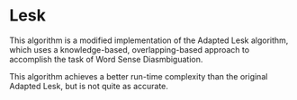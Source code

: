 # Lesk
This algorithm is a modified implementation of the Adapted Lesk algorithm, which uses a knowledge-based, overlapping-based approach to accomplish the task of Word Sense Diasmbiguation. 

This algorithm achieves a better run-time complexity than the original Adapted Lesk, but is not quite as accurate.
